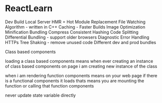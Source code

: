 # ReactLearn

Dev Build
Local Server
HMR = Hot Module Replacement
File Watching Algorithm - written in C++
Caching - Faster Builds
Image Optimization
Minification
Bundling
Compress
Consistent Hashing
Code Splitting
Differential Bundling - support older browsers
Diagnostic
Error Handling
HTTPs
Tree Shaking - remove unused code
Different dev and prod bundles


Class based components

loading a class based components means
when ever creating an  instance of class based components
on page i am creating new instance of the class 


when i am rendering function components means
on your web page if there is a functional components it loads thats means you are mounting the function or calling that function components

never update state variable directly